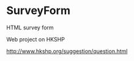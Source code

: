 SurveyForm
==========

HTML survey form

Web project on HKSHP

http://www.hkshp.org/suggestion/question.html
